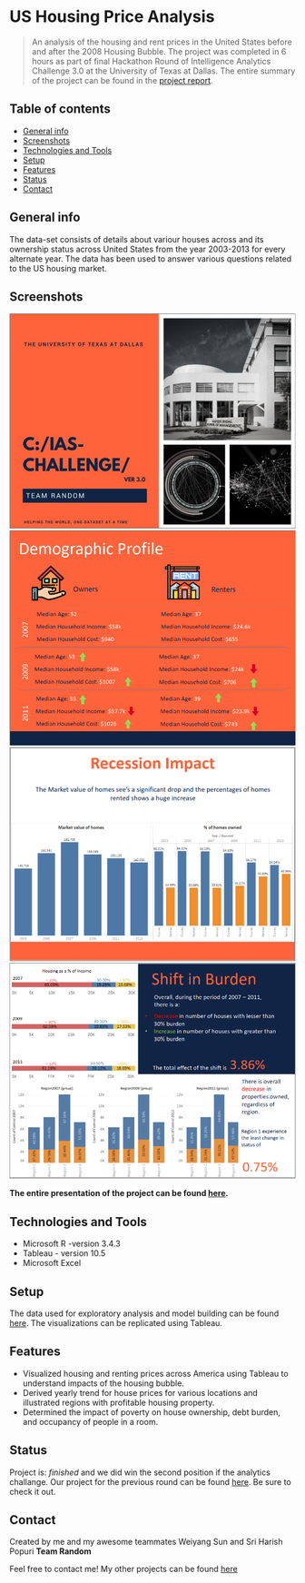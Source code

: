 # US Housing Price Analysis
> An analysis of the housing and rent prices in the United States before and after the 2008 Housing Bubble.
The project was completed in 6 hours as part of final Hackathon Round of Intelligence Analytics Challenge 3.0 at the University of Texas at Dallas. 
The entire summary of the project can be found in the [project report](https://github.com/harshbg/US-Housing-Price-Analysis/blob/master/Team_Random%20-%20Final.pdf).


## Table of contents
* [General info](#general-info)
* [Screenshots](#screenshots)
* [Technologies and Tools](#technologies-and-tools)
* [Setup](#setup)
* [Features](#features)
* [Status](#status)
* [Contact](#contact)

## General info
The data-set consists of details about variour houses across and its ownership status across United States from the year 2003-2013 for every alternate year. The data has been used to answer various questions related to the US housing market. 

## Screenshots
![Example screenshot](./img/Capture1.PNG)
![Example screenshot](./img/Capture.PNG)
![Example screenshot](./img/Capture2.PNG)
![Example screenshot](./img/Capture3.PNG)

**The entire presentation of the project can be found [here](https://github.com/harshbg/US-Housing-Price-Analysis/blob/master/Team_Random%20-%20Final.pdf).**

## Technologies and Tools

* Microsoft R -version 3.4.3
* Tableau - version 10.5
* Microsoft Excel

## Setup
The data used for exploratory analysis and model building can be found [here](https://github.com/harshbg/US-Housing-Price-Analysis/tree/master/Data). The visualizations can be replicated using Tableau. 

## Features
* Visualized housing and renting prices across America using Tableau to understand impacts of the housing bubble.
* Derived yearly trend for house prices for various locations and illustrated regions with profitable housing property.
* Determined the impact of poverty on house ownership, debt burden, and occupancy of people in a room.

## Status
Project is: _finished_ and we did win the second position if the analytics challange. 
Our project for the previous round can be found [here](https://github.com/harshbg/US-Consumer-Time-Spend-Analysis). Be sure to check it out. 

## Contact
Created by me and my awesome teammates Weiyang Sun and Sri Harish Popuri **Team Random**

Feel free to contact me! My other projects can be found [here](http://www.gupta-harsh.com/projects/)
